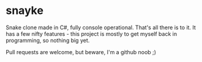 snayke
======

Snake clone made in C#, fully console operational. That's all there is to it.
It has a few nifty features - this project is mostly to get myself back in programming, so nothing big yet.

Pull requests are welcome, but beware, I'm a github noob ;)